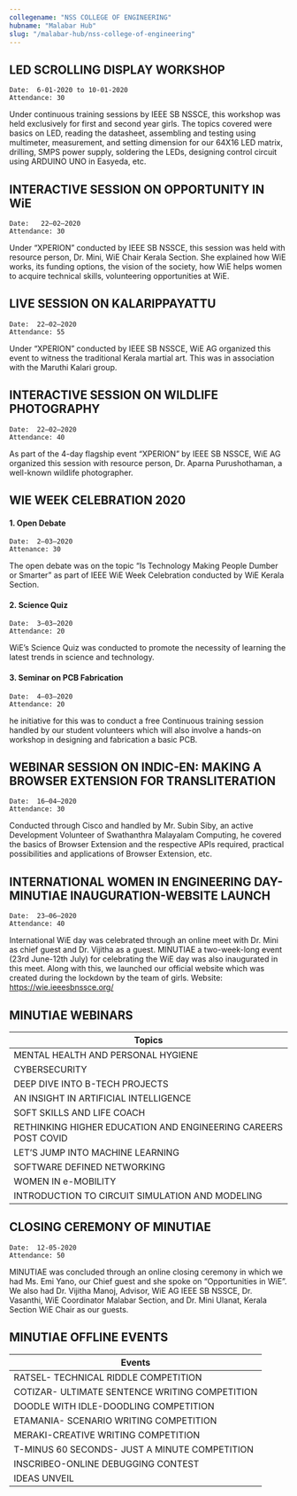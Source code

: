 ```yaml
---
collegename: "NSS COLLEGE OF ENGINEERING"
hubname: "Malabar Hub"
slug: "/malabar-hub/nss-college-of-engineering"
---
```


## LED SCROLLING DISPLAY WORKSHOP
```Date:  6-01-2020 to 10-01-2020```<br />
```Attendance: 30```

Under continuous training sessions by IEEE SB NSSCE, this workshop was held exclusively for first and second year girls. The topics covered were basics on LED, reading the datasheet, assembling and testing using multimeter, measurement, and setting dimension for our 64X16 LED matrix, drilling, SMPS power supply, soldering the LEDs, designing control circuit using ARDUINO UNO in Easyeda, etc.


## INTERACTIVE SESSION ON OPPORTUNITY IN WiE
```Date:   22–02–2020```<br />
```Attendance: 30```

Under “XPERION” conducted by IEEE SB NSSCE, this session was held with resource person, Dr. Mini, WiE Chair Kerala Section. She explained how WiE works, its funding options, the vision of the society, how WiE helps women to acquire technical skills, volunteering opportunities at WiE.



## LIVE SESSION ON KALARIPPAYATTU

```Date:  22–02–2020```<br />
```Attendance: 55```

Under “XPERION” conducted by IEEE SB NSSCE, WiE AG organized this event to witness the traditional Kerala martial art. This was in association with the Maruthi Kalari group.




## INTERACTIVE SESSION ON WILDLIFE PHOTOGRAPHY

```Date:  22–02–2020```<br />
```Attendance: 40```

As part of the 4-day flagship event “XPERION” by IEEE SB NSSCE, WiE AG organized this session with resource person, Dr. Aparna Purushothaman, a well-known wildlife photographer.




## WIE WEEK CELEBRATION 2020

####	1. Open Debate
```Date:  2–03–2020```<br />
```Attenance: 30```

The open debate was on the topic “Is Technology Making People Dumber or Smarter” as part of IEEE WiE Week Celebration conducted by WiE Kerala Section.


####	2. Science Quiz
```Date:  3–03–2020```<br />
```Attendance: 20```


WiE’s Science Quiz was conducted to promote the necessity of learning the latest trends in science and technology.


####	3. Seminar on PCB Fabrication

```Date:  4–03–2020```<br />
```Attendance: 20```


he initiative for this was to conduct a free Continuous training session handled by our student volunteers which will also involve a hands-on workshop in designing and fabrication a basic PCB.



## WEBINAR SESSION ON INDIC-EN: MAKING A BROWSER EXTENSION FOR TRANSLITERATION

```Date:  16–04–2020```<br />
```Attendance: 30```

Conducted through Cisco and handled by Mr. Subin Siby, an active Development Volunteer of Swathanthra Malayalam Computing, he covered the basics of Browser Extension and the respective APIs required, practical possibilities and applications of Browser Extension, etc.




## INTERNATIONAL WOMEN IN ENGINEERING DAY-MINUTIAE INAUGURATION-WEBSITE LAUNCH

```Date:  23–06–2020```<br />
```Attendance: 40```

International WiE day was celebrated through an online meet with Dr. Mini as chief guest and Dr. Vijitha as a guest. MINUTIAE a two-week-long event (23rd June-12th July) for celebrating the WiE day was also inaugurated in this meet. Along with this, we launched our official website which was created during the lockdown by the team of girls.
Website: https://wie.ieeesbnssce.org/



## MINUTIAE WEBINARS

| Topics |
|-----|
| MENTAL HEALTH AND PERSONAL HYGIENE |
| CYBERSECURITY |
| DEEP DIVE INTO B-TECH PROJECTS |
| AN INSIGHT IN ARTIFICIAL INTELLIGENCE |
| SOFT SKILLS AND LIFE COACH |
| RETHINKING HIGHER EDUCATION AND ENGINEERING CAREERS POST COVID |
| LET’S JUMP INTO MACHINE LEARNING |
| SOFTWARE DEFINED NETWORKING |
| WOMEN IN e-MOBILITY |
| INTRODUCTION TO CIRCUIT SIMULATION AND MODELING |



## CLOSING CEREMONY OF MINUTIAE

```Date:  12-05-2020```<br />
```Attendance: 50```


MINUTIAE was concluded through an online closing ceremony in which we had Ms. Emi Yano, our Chief guest and she spoke on “Opportunities in WiE”. We also had Dr. Vijitha Manoj, Advisor, WiE AG IEEE SB NSSCE, Dr. Vasanthi, WiE Coordinator Malabar Section, and Dr. Mini Ulanat, Kerala Section WiE Chair as our guests.



## MINUTIAE OFFLINE EVENTS


| Events |
|-----|
| RATSEL- TECHNICAL RIDDLE COMPETITION |
| COTIZAR- ULTIMATE SENTENCE WRITING COMPETITION |
| DOODLE WITH IDLE-DOODLING COMPETITION |
| ETAMANIA- SCENARIO WRITING COMPETITION |
| MERAKI-CREATIVE WRITING COMPETITION |
| T-MINUS 60 SECONDS- JUST A MINUTE COMPETITION |
| INSCRIBEO-ONLINE DEBUGGING CONTEST |
| IDEAS UNVEIL |

